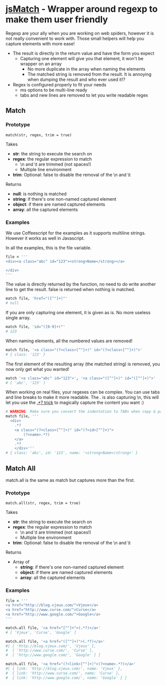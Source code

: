[jsMatch](http://blog.vjeux.com/) - Wrapper around regexp to make them user friendly
================================

Regexp are your ally when you are working on web spiders, however it is not really convenient to work with. Those small helpers will help you capture elements with more ease!

* The result is directly in the return value and have the form you expect
  * Capturing one element will give you that element, it won't be wrapper on an array
	* No more duplicate in the array when naming the elements
	* The matched string is removed from the result. It is annoying when dumping the result and who ever used it!?
* Regex is configured properly to fit your needs
	* ms options to be multi-line ready
	* tabs and new lines are removed to let you write readable regex

Match
-----

### Prototype

	match(str, regex, trim = true)

Takes

* **str**: the string to execute the search on
* **regex**: the regular expression to match
	* \n and \t are trimmed (not spaces!)
	* Multiple line environment
* **trim**: Optional: false to disable the removal of the \n and \t

Returns

* **null**: is nothing is matched
* **string**: if there's one non-named captured element
* **object**: if there are named captured elements
* **array**: all the captured elements


### Examples
We use Coffeescript for the examples as it supports multiline strings. However it works as well in Javascript.

In all the examples, this is the file variable. 

```coffeescript
file = '''
<div><a class="abc" id="123"><strong>Name</strong></a>

</div>
'''
```

The value is directly returned by the function, no need to do write another line to get the result. false is returned when nothing is matched.

```coffeescript
match file, 'href="([^"]+)"'
# null
```

If you are only capturing one element, it is given as is. No more useless single array.

```coffeescript
match file, 'id="([0-9]+)"'
# 123
```

When naming elements, all the numbered values are removed!

```coffeescript
match file, '<a class="(?<class>[^"]+)" id="(?<class>[^"]+)">'
# { class: '123' }
```

The first element of the resulting array (the matched string) is removed, you now only get what you wanted!

```coffeescript
match '<a class="abc" id="123">', '<a class="([^"]+)" id="([^"]+)">'
# [ 'abc', '123' ]
```

When working on real files, your regexes can be complex. You can use tabs and line breaks to make it more readable.
The . is also capturing \n, this will let you use the [.*? trick](http://www.google.fr/search?q=regex+non+greedy) to magically capture the content you want :)

```coffeescript
# WARNING: Make sure you convert the indentation to TABs when copy & pasting the code!
match file, '''
  <div>
	.*?
	<a class="(?<class>[^"]+)" id="(?<id>[^"]+)">
		(?<name>.*?)
	</a>
	.*?
	</div>'''
# { class: 'abc', id: '123', name: '<strong>Name</strong>' }
```

Match All
---------

match.all is the same as match but captures more than the first.

### Prototype

	match.all(str, regex, trim = true)

Takes

* **str**: the string to execute the search on
* **regex**: the regular expression to match
	* \n and \t are trimmed (not spaces!)
	* Multiple line environment
* **trim**: Optional: false to disable the removal of the \n and \t

Returns

* Array of 
	* **string**: if there's one non-named captured element
	* **object**: if there are named captured elements
	* **array**: all the captured elements

### Examples

```coffeescript
file = '''
<a href="http://blog.vjeux.com/">Vjeux</a>
<a href="http://www.curse.com/">Curse</a>
<a href="http://www.google.com/">Google</a>
'''

match.all file, '<a href="[^"]+">(.*?)</a>'
# [ 'Vjeux', 'Curse', 'Google' ]

match.all file, '<a href="([^"]+)">(.*?)</a>'
#[ [ 'http://blog.vjeux.com/', 'Vjeux' ],
#  [ 'http://www.curse.com/', 'Curse' ],
#  [ 'http://www.google.com/', 'Google' ] ]

match.all file, '<a href="(?<link>[^"]+)">(?<name>.*?)</a>'
#[ { link: 'http://blog.vjeux.com/', name: 'Vjeux' },
#  { link: 'http://www.curse.com/', name: 'Curse' },
#  { link: 'http://www.google.com/', name: 'Google' } ]
```
